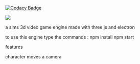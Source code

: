 
[![Codacy Badge](https://api.codacy.com/project/badge/Grade/9cee187e0493415b986c0d8662d7d34c)](https://app.codacy.com/app/etiennerin/SchnitzlerEngine?utm_source=github.com&utm_medium=referral&utm_content=etiennerin/SchnitzlerEngine&utm_campaign=Badge_Grade_Dashboard)

<a href="https://codeclimate.com/github/etiennerin/SchnitzlerEngine/maintainability"><img src="https://api.codeclimate.com/v1/badges/6cfcde06d5d734ae96fe/maintainability" /></a>

a sims 3d video game engine made with three js and electron

to use this engine type the commands :
npm install
npm start

features

character moves
a camera 
